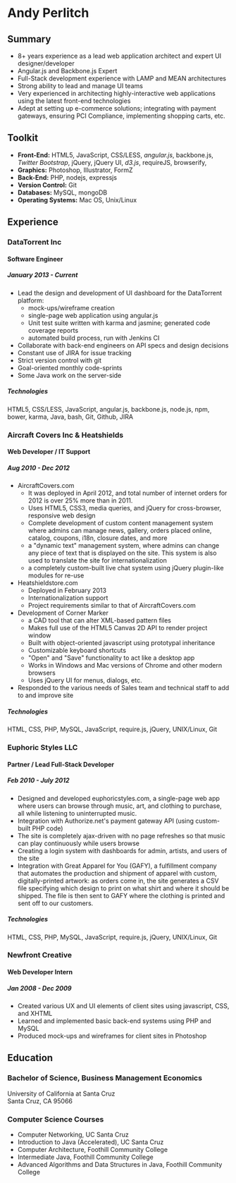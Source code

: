 Andy Perlitch
=============

Summary
-------
- 8+ years experience as a lead web application architect and expert UI designer/developer
- Angular.js and Backbone.js Expert
- Full-Stack development experience with LAMP and MEAN architectures
- Strong ability to lead and manage UI teams
- Very experienced in architecting highly-interactive web applications using the latest front-end technologies
- Adept at setting up e-commerce solutions; integrating with payment gateways, ensuring PCI Compliance, implementing shopping carts, etc.

Toolkit
-------
- **Front-End:** HTML5, JavaScript, CSS/LESS, *angular.js*, backbone.js, *Twitter Bootstrap*, jQuery, jQuery UI, *d3.js*, requireJS, browserify, 
- **Graphics:** Photoshop, Illustrator, FormZ
- **Back-End:** PHP, nodejs, expressjs
- **Version Control:** Git
- **Databases:** MySQL, mongoDB
- **Operating Systems:** Mac OS, Unix/Linux

Experience
----------

### DataTorrent Inc

#### Software Engineer

##### January 2013 - Current

* Lead the design and development of UI dashboard for the DataTorrent platform:
  * mock-ups/wireframe creation
  * single-page web application using angular.js
  * Unit test suite written with karma and jasmine; generated code coverage reports
  * automated build process, run with Jenkins CI
* Collaborate with back-end engineers on API specs and design decisions
* Constant use of JIRA for issue tracking
* Strict version control with git
* Goal-oriented monthly code-sprints
* Some Java work on the server-side

##### Technologies

HTML5, CSS/LESS, JavaScript, angular.js, backbone.js, node.js, npm, bower, karma, Java, bash, Git, Github, JIRA

### Aircraft Covers Inc & Heatshields

#### Web Developer / IT Support

##### Aug 2010 - Dec 2012

* AircraftCovers.com
  * It was deployed in April 2012, and total number of internet orders for 2012 is over 25% more than in 2011\.
  * Uses HTML5, CSS3, media queries, and jQuery for cross-browser, responsive web design
  * Complete development of custom content management system where admins can manage news, gallery, orders placed online, catalog, coupons, i18n, closure dates, and more
  * a "dynamic text" management system, where admins can change any piece of text that is displayed on the site. This system is also used to translate the site for internationalization
  * a completely custom-built live chat system using jQuery plugin-like modules for re-use
* Heatshieldstore.com
  * Deployed in February 2013
  * Internationalization support
  * Project requirements similar to that of AircraftCovers.com
* Development of Corner Marker
  * a CAD tool that can alter XML-based pattern files
  * Makes full use of the HTML5 Canvas 2D API to render project window
  * Built with object-oriented javascript using prototypal inheritance
  * Customizable keyboard shortcuts
  * "Open" and "Save" functionality to act like a desktop app
  * Works in Windows and Mac versions of Chrome and other modern browsers
  * Uses jQuery UI for menus, dialogs, etc.
* Responded to the various needs of Sales team and technical staff to add to and improve site

##### Technologies

HTML, CSS, PHP, MySQL, JavaScript, require.js, jQuery, UNIX/Linux, Git

### Euphoric Styles LLC

#### Partner / Lead Full-Stack Developer

##### Feb 2010 - July 2012

* Designed and developed euphoricstyles.com, a single-page web app where users can browse through music, art, and clothing to purchase, all while listening to uninterrupted music.
* Integration with Authorize.net's payment gateway API (using custom-built PHP code)
* The site is completely ajax-driven with no page refreshes so that music can play continuously while users browse
* Creating a login system with dashboards for admin, artists, and users of the site
* Integration with Great Apparel for You (GAFY), a fulfillment company that automates the production and shipment of apparel with custom, digitally-printed artwork: as orders come in, the site generates a CSV file specifying which design to print on what shirt and where it should be shipped. The file is then sent to GAFY where the clothing is printed and sent off to our customers.

##### Technologies

HTML, CSS, PHP, MySQL, JavaScript, require.js, jQuery, UNIX/Linux, Git

### Newfront Creative

#### Web Developer Intern

##### Jan 2008 - Dec 2009

* Created various UX and UI elements of client sites using javascript, CSS, and XHTML
* Learned and implemented basic back-end systems using PHP and MySQL
* Produced mock-ups and wireframes for client sites in Photoshop


Education
---------

### Bachelor of Science, Business Management Economics
University of California at Santa Cruz  
Santa Cruz, CA 95066

### Computer Science Courses
- Computer Networking, UC Santa Cruz
- Introduction to Java (Accelerated), UC Santa Cruz
- Computer Architecture, Foothill Community College
- Intermediate Java, Foothill Community College
- Advanced Algorithms and Data Structures in Java, Foothill Community College
